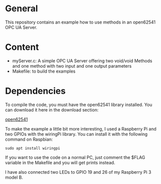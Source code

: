 # General

This repository contains an example how to use methods in an open62541 OPC UA Server.

# Content
- myServer.c: A simple OPC UA Server offering two void/void Methods and one method with two input and one output parameters
- Makefile: to build the examples

# Dependencies

To compile the code, you must have the open62541 library installed. You can download it here in the download section:

[open62541](https://open62541.org/)

To make the example a little bit more interesting, I used a Raspberry Pi and two GPIOs with the wiringPi library. You can install it with the following command on Raspbian:

````
sudo apt install wiringpi
````

If you want to use the code on a normal PC, just comment the $FLAG variable in the Makefile and you will get prints instead.

I have also connected two LEDs to GPIO 19 and 26 of my Raspberry Pi 3 model B.
